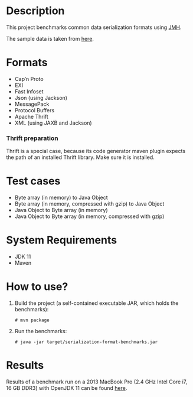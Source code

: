 # Description

This project benchmarks common data serialization formats using [JMH](http://openjdk.java.net/projects/code-tools/jmh/).

The sample data is taken from [here](https://github.com/maximn/SerializationPerformanceTest_CSharp/blob/master/SerializationPerformanceTest/TestData/BelgianBeer/Data/beers.xml).

# Formats

- Cap’n Proto
- EXI
- Fast Infoset
- Json (using Jackson)
- MessagePack
- Protocol Buffers
- Apache Thrift
- XML (using JAXB and Jackson)

### Thrift preparation

Thrift is a special case, because its code generator maven plugin expects the path of an installed Thrift library.
Make sure it is installed.


# Test cases

- Byte array (in memory) to Java Object
- Byte array (in memory, compressed with gzip) to Java Object
- Java Object to Byte array (in memory)
- Java Object to Byte array (in memory, compressed with gzip)


# System Requirements

* JDK 11
* Maven 

# How to use?

1. Build the project (a self-contained executable JAR, which holds the benchmarks):

    ```
    # mvn package
    ```

2. Run the benchmarks:

    ```
    # java -jar target/serialization-format-benchmarks.jar
    ```

# Results

Results of a benchmark run on a 2013 MacBook Pro (2.4 GHz Intel Core i7, 16 GB DDR3) with OpenJDK 11 can be found [here](results.txt).
